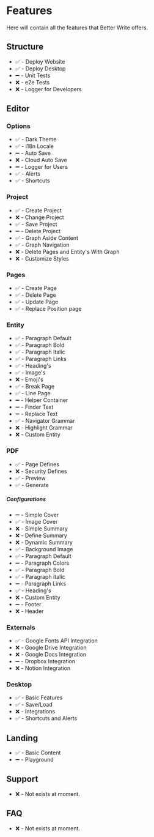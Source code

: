 # Features

Here will contain all the features that Better Write offers.

## Structure

- ✅ - Deploy Website
- ✅ - Deploy Desktop
- ➖ - Unit Tests
- ❌ - e2e Tests
- ❌ - Logger for Developers

## Editor

### Options

- ✅ - Dark Theme
- ✅ - i18n Locale
- ➖ - Auto Save
- ❌ - Cloud Auto Save
- ➖ - Logger for Users
- ✅ - Alerts
- ✅ - Shortcuts

### Project

- ✅ - Create Project
- ❌ - Change Project
- ✅ - Save Project
- ➖ - Delete Project
- ✅ - Graph Aside Content
- ✅ - Graph Navigation
- ❌ - Delete Pages and Entity's With Graph
- ❌ - Customize Styles

### Pages

- ✅ - Create Page
- ✅ - Delete Page
- ✅ - Update Page
- ✅ - Replace Position page

### Entity

- ✅ - Paragraph Default
- ✅ - Paragraph Bold
- ✅ - Paragraph Italic
- ✅ - Paragraph Links
- ✅ - Heading's
- ✅ - Image's
- ❌ - Emoji's
- ✅ - Break Page
- ✅ - Line Page
- ➖ - Helper Container
- ➖ - Finder Text
- ➖ - Replace Text
- ✅ - Navigator Grammar
- ❌ - Highlight Grammar
- ❌ - Custom Entity

### PDF

- ✅ - Page Defines
- ❌ - Security Defines
- ✅ - Preview
- ✅ - Generate

##### Configurations

- ➖ - Simple Cover
- ✅ - Image Cover
- ❌ - Simple Summary
- ❌ - Define Summary
- ❌ - Dynamic Summary
- ✅ - Background Image
- ✅ - Paragraph Default
- ➖ - Paragraph Colors
- ✅ - Paragraph Bold
- ✅ - Paragraph Italic
- ➖ - Paragraph Links
- ✅ - Heading's
- ❌ - Custom Entity
- ➖ - Footer
- ❌ - Header

### Externals

- ✅ - Google Fonts API Integration
- ❌ - Google Drive Integration
- ❌ - Google Docs Integration
- ➖ - Dropbox Integration
- ❌ - Notion Integration

### Desktop

- ✅ - Basic Features
- ✅ - Save/Load
- ❌ - Integrations
- ✅ - Shortcuts and Alerts

## Landing

- ✅ - Basic Content
- ➖ - Playground

## Support

- ❌ - Not exists at moment.

## FAQ

- ❌ - Not exists at moment.
